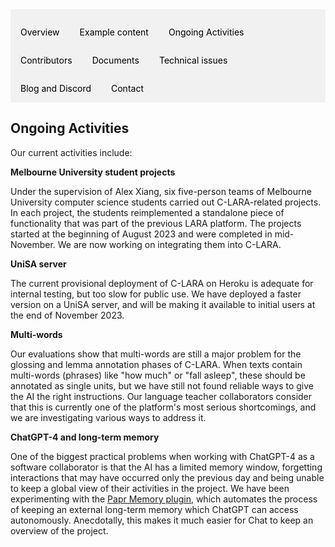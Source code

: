 <div style="overflow: hidden; background-color: #f1f1f1;">

  <a href="index.html" style="float: left; display: block; color: black; text-align: center; padding: 14px 16px; text-decoration: none;">Overview</a>
  <a href="examples.html" style="float: left; display: block; color: black; text-align: center; padding: 14px 16px; text-decoration: none;">Example content</a>
  <a href="ongoing_activities.html" style="float: left; display: block; color: black; text-align: center; padding: 14px 16px; text-decoration: none;">Ongoing Activities</a>
  <a href="collaborators.html" style="float: left; display: block; color: black; text-align: center; padding: 14px 16px; text-decoration: none;">Contributors</a>
  <a href="documents.html" style="float: left; display: block; color: black; text-align: center; padding: 14px 16px; text-decoration: none;">Documents</a>
  <a href="performance.html" style="float: left; display: block; color: black; text-align: center; padding: 14px 16px; text-decoration: none;">Technical issues</a>
  <a href="blog.html" style="float: left; display: block; color: black; text-align: center; padding: 14px 16px; text-decoration: none;">Blog and Discord</a>
  <a href="contact.html" style="float: left; display: block; color: black; text-align: center; padding: 14px 16px; text-decoration: none;">Contact</a>

</div>

## Ongoing Activities

Our current activities include:

**Melbourne University student projects**

Under the supervision of Alex Xiang, six five-person teams of Melbourne University computer science students carried
 out C-LARA-related projects. In each project, the students reimplemented a standalone piece of functionality
that was part of the previous LARA platform. The projects started at the beginning of August 2023 and were completed in 
mid-November. We are now working on integrating them into C-LARA.

**UniSA server**

The current provisional deployment of C-LARA on Heroku is adequate for internal testing, but too slow for public use.
We have deployed a faster version on a UniSA server, and will be making it available to initial users at the end of November 2023.

**Multi-words**

Our evaluations show that multi-words are still a major problem for the glossing and lemma annotation phases
of C-LARA. When texts contain multi-words (phrases) like "how much" or "fall asleep", these should be annotated as
single units, but we have still not found reliable ways to give the AI the right instructions. Our language
teacher collaborators consider that this is currently one of the platform's most serious shortcomings, and
we are investigating various ways to address it.

**ChatGPT-4 and long-term memory**

One of the biggest practical problems when working with ChatGPT-4 as a software collaborator is that the AI has
a limited memory window, forgetting interactions that may have occurred only the previous day and being unable
to keep a global view of their activities in the project. We have been experimenting with the
<a href="https://www.papr.ai/memory" target="_blank">Papr Memory plugin</a>, which automates the process
of keeping an external long-term memory which ChatGPT can access autonomously. Anecdotally, this makes it 
much easier for Chat to keep an overview of the project.
